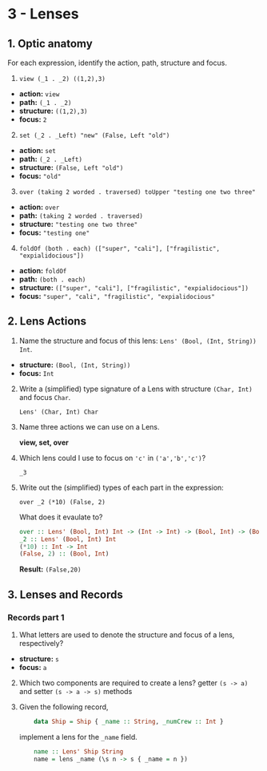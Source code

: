 # 3 - Lenses

## 1. Optic anatomy

For each expression, identify the action, path, structure and focus.

1. `view (_1 . _2) ((1,2),3)`
  - __action:__ `view`
  - __path:__ `(_1 . _2)`
  - __structure:__ `((1,2),3)`
  - __focus:__ `2`

2. `set (_2 . _Left) "new" (False, Left "old")`
  - __action:__ `set`
  - __path:__ `(_2 . _Left)`
  - __structure:__ `(False, Left "old")`
  - __focus:__ `"old"`

3. `over (taking 2 worded . traversed) toUpper "testing one two three"`
  - __action:__ `over`
  - __path:__ `(taking 2 worded . traversed)`
  - __structure:__ `"testing one two three"`
  - __focus:__ `"testing one"`

4. `foldOf (both . each) (["super", "cali"], ["fragilistic", "expialidocious"])`
  - __action:__ `foldOf`
  - __path:__ `(both . each)`
  - __structure:__ `(["super", "cali"], ["fragilistic", "expialidocious"])`
  - __focus:__ `"super", "cali", "fragilistic", "expialidocious"`

## 2. Lens Actions

1. Name the structure and focus of this lens: `Lens' (Bool, (Int, String)) Int`.
  - __structure:__ `(Bool, (Int, String))`
  - __focus:__ `Int`

2. Write a (simplified) type signature of a Lens with structure `(Char, Int)` and focus `Char`.

    `Lens' (Char, Int) Char`

3. Name three actions we can use on a Lens.

    __view, set, over__

4. Which lens could I use to focus on `'c'` in `('a','b','c')`?

    `_3`

5. Write out the (simplified) types of each part in the expression: 

    `over _2 (*10) (False, 2)`

    What does it evaulate to?

    ```haskell
    over :: Lens' (Bool, Int) Int -> (Int -> Int) -> (Bool, Int) -> (Bool, Int)
    _2 :: Lens' (Bool, Int) Int
    (*10) :: Int -> Int
    (False, 2) :: (Bool, Int)
    ```
    __Result:__ `(False,20)`

## 3. Lenses and Records

### Records part 1

1. What letters are used to denote the structure and focus of a lens, respectively?
  - __structure:__ `s`
  - __focus:__ `a`

2. Which two components are required to create a lens?
    getter `(s -> a)` and setter `(s -> a -> s)` methods

3. Given the following record, 

    ```haskell
        data Ship = Ship { _name :: String, _numCrew :: Int }
    ```

    implement a lens for the `_name` field.

    ```haskell
        name :: Lens' Ship String
        name = lens _name (\s n -> s { _name = n })
    ```




